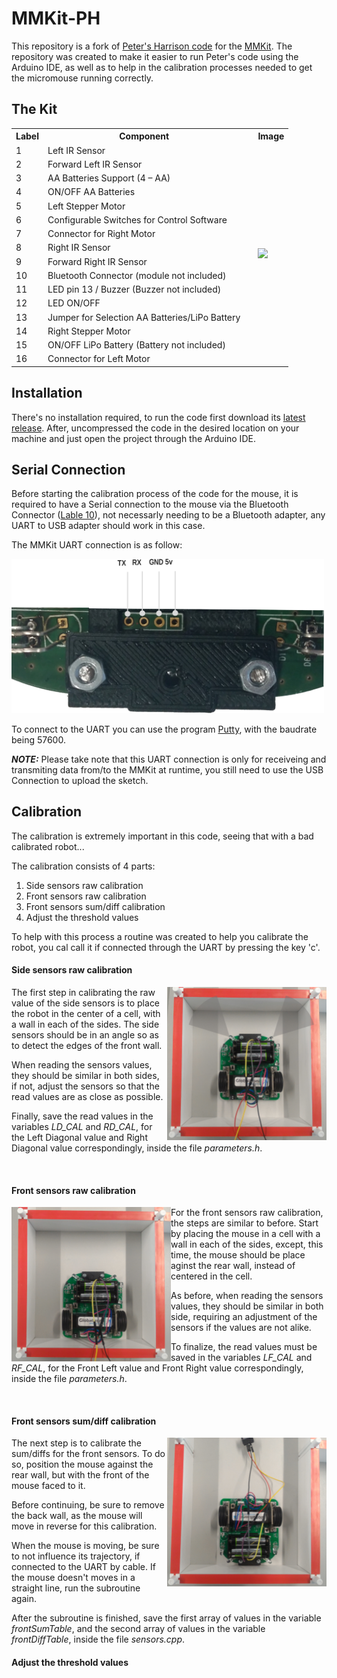 # MMKit-PH

This repository is a fork of [Peter's Harrison code](https://github.com/micromouseonline/ported-micromouse) for the [MMKit](https://www.micromouse.utad.pt/?page_id=998&lang=en). The repository was created to make it easier to run Peter's code using the Arduino IDE, as well as to help in the calibration processes needed to get the micromouse running correctly.

## The Kit

<table>
  <tr>
    <th>Label</th>
    <th>Component</th>
    <th rowspan="17"></th>
    <th>Image</th>
  <tr>
    <td>1</td>
    <td>Left IR Sensor</td>
    <td rowspan="16"><img src="https://www.micromouse.utad.pt/wp-content/uploads/2016/05/MicromouseKit-3.png" width=450</img></td>

  </tr>
  <tr>
    <td>2</td>
    <td>Forward Left IR Sensor</td>
  </tr>
  <tr>
    <td>3</td>
    <td>AA Batteries Support (4 – AA)</td>
  </tr>
  <tr>
    <td>4</td>
    <td>ON/OFF AA Batteries</td>
  </tr>
  <tr>
    <td>5</td>
    <td>Left Stepper Motor</td>
  </tr>
  <tr>
    <td>6</td>
    <td>Configurable Switches for Control Software</td>
  </tr>
  <tr>
    <td>7</td>
    <td>Connector for Right Motor</td>
  </tr>
  <tr>
    <td>8</td>
    <td>Right IR Sensor</td>
  </tr>
  <tr>
    <td>9</td>
    <td>Forward Right IR Sensor</td>
  </tr>
  <tr>
    <td>10</td>
    <td>Bluetooth Connector (module not included)</td>
  </tr>
  <tr>
    <td>11</td>
    <td>LED pin 13 / Buzzer (Buzzer not included)</td>
  </tr>
  <tr>
    <td>12</td>
    <td>LED ON/OFF</td>
  </tr>
  <tr>
    <td>13</td>
    <td>Jumper for Selection AA Batteries/LiPo Battery</td>
  </tr>
  <tr>
    <td>14</td>
    <td>Right Stepper Motor</td>
  </tr>
  <tr>
    <td>15</td>
    <td>ON/OFF LiPo Battery (Battery not included)    </td>
  </tr>
  <tr>
    <td>16</td>
    <td>Connector for Left Motor</td>
  </tr>
</table>

## Installation

There's no installation required, to run the code first download its [latest release](https://github.com/micromouse-utad/MMKit-PH/releases/latest). 
After, uncompressed the code in the desired location on your machine and just open the project through the Arduino IDE.

## Serial Connection

Before starting the calibration process of the code for the mouse, it is required to have a Serial connection to the mouse via the Bluetooth Connector ([Lable 10](#the-kit)), not necessarly needing to be a Bluetooth adapter, any UART to USB adapter should work in this case.

The MMKit UART connection is as follow:

<img src="imgs/mmkit_uart.png" width=500></img>

To connect to the UART you can use the program [Putty](https://www.chiark.greenend.org.uk/~sgtatham/putty/latest.html), with the baudrate being 57600.

***NOTE:*** Please take note that this UART connection is only for receiveing and transmiting data from/to the MMKit at runtime, you still need to use the USB Connection to upload the sketch.

## Calibration

The calibration is extremely important in this code, seeing that with a bad calibrated robot...

The calibration consists of 4 parts:
1. Side sensors raw calibration
2. Front sensors raw calibration
3. Front sensors sum/diff calibration
4. Adjust the threshold values

To help with this process a routine was created to help you calibrate the robot, you cal call it if connected through the UART by pressing the key 'c'.


#### Side sensors raw calibration

<img src="/imgs/mmkit_centered.jpg" width=255 align="Right"></img> 
The first step in calibrating the raw value of the side sensors is to place the robot in the center of a cell, with a wall in each of the sides.
The side sensors should be in an angle so as to detect the edges of the front wall.

When reading the sensors values, they should be similar in both sides, if not, adjust the sensors so that the read values are as close as possible.

Finally, save the read values in the variables _LD\_CAL_ and _RD\_CAL_, for the Left Diagonal value and Right Diagonal value correspondingly, inside the file _parameters.h_.

&nbsp;
#### Front sensors raw calibration

<img src="imgs/mmkit_back.jpg" width=255 align="Left"></img>
For the front sensors raw calibration, the steps are similar to before. Start by placing the mouse in a cell with a wall in each of the sides, except, this time, the mouse should be place aginst the rear wall, instead of centered in the cell.

As before, when reading the sensors values, they should be similar in both side, requiring an adjustment of the sensors if the values are not alike.

To finalize, the read values must be saved in the variables _LF\_CAL_ and _RF\_CAL_, for the Front Left value and Front Right value correspondingly, inside the file _parameters.h_. 

&nbsp;
#### Front sensors sum/diff calibration

<img src="/imgs/mmkit_front_back.jpg" width=255 align="Right"></img>
The next step is to calibrate the sum/diffs for the front sensors. To do so, position the mouse against the rear wall, but with the front of the mouse faced to it.

Before continuing, be sure to remove the back wall, as the mouse will move in reverse for this calibration.
 
When the mouse is moving, be sure to not influence its trajectory, if connected to the UART by cable. If the mouse doesn't moves in a straight line, run the subroutine again.

After the subroutine is finished, save the first array of values in the variable _frontSumTable_, and the second array of values in the variable _frontDiffTable_, inside the file _sensors.cpp_.

#### Adjust the threshold values
